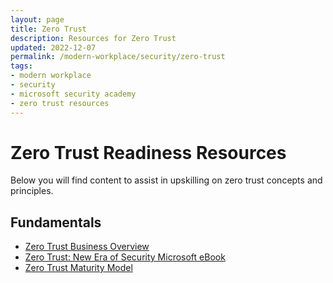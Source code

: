 ```yaml
---
layout: page
title: Zero Trust
description: Resources for Zero Trust
updated: 2022-12-07
permalink: /modern-workplace/security/zero-trust
tags:
- modern workplace
- security
- microsoft security academy
- zero trust resources
---
```


# Zero Trust Readiness Resources
Below you will find content to assist in upskilling on zero trust concepts and principles.

## Fundamentals
* [Zero Trust Business Overview](https://www.microsoft.com/en-us/security/business/zero-trust)
* [Zero Trust: New Era of Security Microsoft eBook](https://query.prod.cms.rt.microsoft.com/cms/api/am/binary/RE3YnRL)
* [Zero Trust Maturity Model](https://aka.ms/Zero-Trust-Vision)